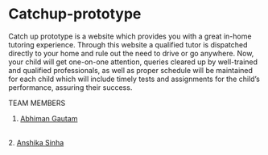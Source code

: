 # Catchup-prototype
Catch up prototype is a website which provides you with a great in-home tutoring experience. Through this website a qualified tutor is dispatched directly to your home and rule out the need to drive or go anywhere. Now, your child will get one-on-one attention, queries cleared up by well-trained and qualified professionals, as well as proper schedule will be maintained for each child which will include timely tests and assignments for the child’s performance, assuring their success.

TEAM MEMBERS
<br>
1. <a href="https://github.com/Abhiman1211">Abhiman Gautam </a>
<br>
2. <a href="https://github.com/Anshikasinha18">Anshika Sinha </a>








